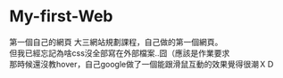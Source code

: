 # My-first-Web
第一個自己的網頁
大三網站規劃課程，自己做的第一個網頁。<br>
但我已經忘記為啥css沒全部寫在外部檔案..囧（應該是作業要求<br>
那時候還沒教hover，自己google做了一個能跟滑鼠互動的效果覺得很潮ＸＤ
